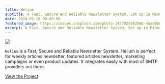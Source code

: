 ```yaml
---
title: Helium
subtitle: A Fast, Secure and Reliable Newsletter System, Set up in Minutes.
date: 2024-06-10 00:00:00
featured_image: https://images.unsplash.com/photo-1477029762566-4aa805dd1dca?q=5
excerpt: A Fast, Secure and Reliable Newsletter System, Set up in Minutes.
---
```


![](https://images.unsplash.com/photo-1477029762566-4aa805dd1dca?q=5)

`Helium` is a Fast, Secure and Reliable Newsletter System. Helium is perfect for weekly articles newsletter, featured articles newsletter, marketing campaigns or even product updates. It integrates easily with most of SMTP providers out there.

<a href="https://github.com/Clivernio/Helium" class="button button--large">View the Project</a>
